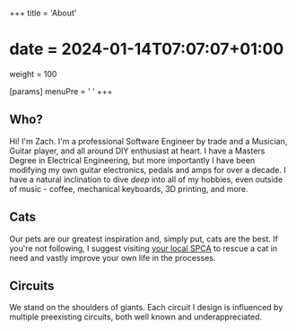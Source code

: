 +++
title = 'About'
# date = 2024-01-14T07:07:07+01:00
weight = 100

[params]
  menuPre = '<i class="fa-fw fas fa-info-circle"></i> '
+++

## Who?

Hi! I'm Zach. I'm a professional Software Engineer by trade and a Musician, Guitar player, and all around DIY enthusiast at heart. I have a Masters Degree in Electrical Engineering, but more importantly I have been modifying my own guitar electronics, pedals and amps for over a decade. I have a natural inclination to dive *deep* into all of my hobbies, even outside of music - coffee, mechanical keyboards, 3D printing, and more.

## Cats

Our pets are our greatest inspiration and, simply put, cats are the best. If you're not following, I suggest visiting [your local SPCA](https://www.ecosia.org/search?q=my+local+spca&addon=opensearch) to rescue a cat in need and vastly improve your own life in the processes.

## Circuits

We stand on the shoulders of giants. Each circuit I design is influenced by multiple preexisting circuits, both well known and underappreciated.
